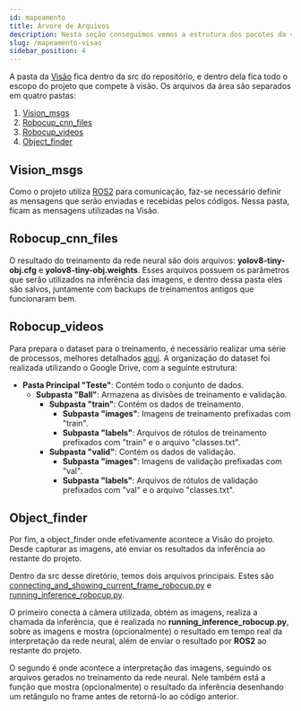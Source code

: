 ```yaml
---
id: mapeamento
title: Árvore de Arquivos
description: Nesta seção conseguimos vemos a estrutura dos pacotes da visão
slug: /mapeamento-visao
sidebar_position: 4
---
```


A pasta da [Visão](https://github.com/edromufu/edromufu/tree/master/src/vision) fica dentro da src do repositório, e dentro dela fica todo o escopo do projeto que compete à visão. Os arquivos da área são separados em quatro pastas:

1. [Vision_msgs](https://github.com/edromufu/edromufu/tree/master/src/vision/vision_msgs)
2. [Robocup_cnn_files](src/vision/robocup_cnn_files)
3. [Robocup_videos](https://github.com/edromufu/edromufu/tree/master/src/vision/robocup_videos)
4. [Object_finder](https://github.com/edromufu/edromufu/tree/master/src/vision/object_finder)

## Vision_msgs

Como o projeto utiliza [ROS2](https://www.ros.org/) para comunicação, faz-se necessário definir as mensagens que serão enviadas e recebidas pelos códigos. Nessa pasta, ficam as mensagens utilizadas na Visão.

## Robocup_cnn_files

O resultado do treinamento da rede neural são dois arquivos: **yolov8-tiny-obj.cfg** e **yolov8-tiny-obj.weights**. Esses arquivos possuem os parâmetros que serão utilizados na inferência das imagens, e dentro dessa pasta eles são salvos, juntamente com backups de treinamentos antigos que funcionaram bem.

## Robocup_videos

Para prepara o dataset para o treinamento, é necessário realizar uma série de processos, melhores detalhados [aqui](./training/introducao.md). A organização do dataset foi realizada utilizando o Google Drive, com a seguinte estrutura:

- **Pasta Principal "Teste"**: Contém todo o conjunto de dados.
  - **Subpasta "Ball"**: Armazena as divisões de treinamento e validação.
    - **Subpasta "train"**: Contém os dados de treinamento.
      - **Subpasta "images"**: Imagens de treinamento prefixadas com "train".
      - **Subpasta "labels"**: Arquivos de rótulos de treinamento prefixados com "train" e o arquivo "classes.txt".
    - **Subpasta "valid"**: Contém os dados de validação.
      - **Subpasta "images"**: Imagens de validação prefixadas com "val".
      - **Subpasta "labels"**: Arquivos de rótulos de validação prefixados com "val" e o arquivo "classes.txt".

## Object_finder

Por fim, a object_finder onde efetivamente acontece a Visão do projeto. Desde capturar as imagens, até enviar os resultados da inferência ao restante do projeto.

Dentro da src desse diretório, temos dois arquivos principais. Estes são [connecting_and_showing_current_frame_robocup.py](https://github.com/edromufu/edromufu/blob/master/src/vision/object_finder/src/connecting_and_showing_current_frame_robocup.py) e [running_inference_robocup.py](https://github.com/edromufu/edromufu/blob/master/src/vision/object_finder/src/running_inference_robocup.py).

O primeiro conecta à câmera utilizada, obtém as imagens, realiza a chamada da inferência, que é realizada no **running_inference_robocup.py**, sobre as imagens e mostra (opcionalmente) o resultado em tempo real da interpretação da rede neural, além de enviar o resultado por **ROS2** ao restante do projeto.

O segundo é onde acontece a interpretação das imagens, seguindo os arquivos gerados no treinamento da rede neural. Nele também está a função que mostra (opcionalmente) o resultado da inferência desenhando um retângulo no frame antes de retorná-lo ao código anterior.
